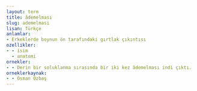 ```yaml
---
layout: term
title: âdemelması
slug: ademelmasi
lisan: Türkçe
anlamlar:
- Erkeklerde boynun ön tarafındaki gırtlak çıkıntısı
ozellikler:
- - isim
  - anatomi
ornekler:
- - Derin bir soluklanma sırasında bir iki kez âdemelması indi çıktı.
orneklerkaynak:
- - Osman Özbaş
---
```

